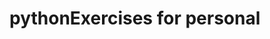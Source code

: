 # pythonExercises for personal

    
                


       



   

   






































